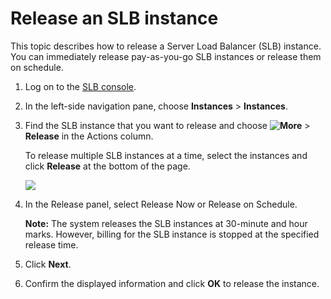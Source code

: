 # Release an SLB instance

This topic describes how to release a Server Load Balancer \(SLB\) instance. You can immediately release pay-as-you-go SLB instances or release them on schedule.

1.  Log on to the [SLB console](https://slb.console.aliyun.com/slb/cn-hangzhou).

2.  In the left-side navigation pane, choose **Instances** \> **Instances**.

3.  Find the SLB instance that you want to release and choose **![More](https://static-aliyun-doc.oss-accelerate.aliyuncs.com/assets/img/en-US/0113359951/p149123.png)** \> **Release** in the Actions column.

    To release multiple SLB instances at a time, select the instances and click **Release** at the bottom of the page.

    ![](https://static-aliyun-doc.oss-accelerate.aliyuncs.com/assets/img/en-US/0113359951/p7450.png)

4.  In the Release panel, select Release Now or Release on Schedule.

    **Note:** The system releases the SLB instances at 30-minute and hour marks. However, billing for the SLB instance is stopped at the specified release time.

5.  Click **Next**.

6.  Confirm the displayed information and click **OK** to release the instance.


